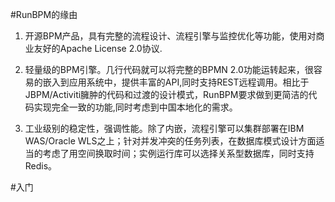 
#RunBPM的缘由

1. 开源BPM产品，具有完整的流程设计、流程引擎与监控优化等功能，使用对商业友好的Apache License 2.0协议.

2. 轻量级的BPM引擎。几行代码就可以将完整的BPMN 2.0功能运转起来，很容易的嵌入到应用系统中，提供丰富的API,同时支持REST远程调用。相比于JBPM/Activiti臃肿的代码和过渡的设计模式，RunBPM要求做到更简洁的代码实现完全一致的功能,同时考虑到中国本地化的需求。

3. 工业级别的稳定性，强调性能。除了内嵌，流程引擎可以集群部署在IBM WAS/Oracle WLS之上；针对并发冲突的任务列表，在数据库模式设计方面适当的考虑了用空间换取时间；实例运行库可以选择关系型数据库，同时支持Redis。

#入门



